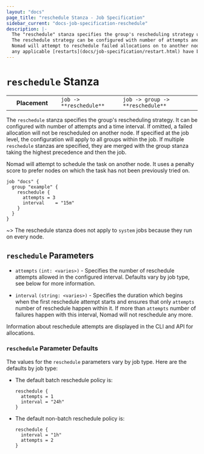 ```yaml
---
layout: "docs"
page_title: "reschedule Stanza - Job Specification"
sidebar_current: "docs-job-specification-reschedule"
description: |-
  The "reschedule" stanza specifies the group's rescheduling strategy upon task failures.
  The reschedule strategy can be configured with number of attempts and a time interval.
  Nomad will attempt to reschedule failed allocations on to another node only after
  any applicable [restarts](docs/job-specification/restart.html) have been tried.
---
```


# `reschedule` Stanza

<table class="table table-bordered table-striped">
  <tr>
    <th width="120">Placement</th>
    <td>
      <code>job -> **reschedule**</code>
    </td>
    <td>
      <code>job -> group -> **reschedule**</code>
    </td>
  </tr>
</table>

The `reschedule` stanza specifies the group's rescheduling strategy.
It can be configured with number of attempts and a time interval. If
omitted, a failed allocation will not be rescheduled on another node. If specified
at the job level, the configuration will apply to all groups within the job. If multiple
`reschedule` stanzas are specified, they are merged with the group stanza taking the
highest precedence and then the job.

Nomad will attempt to schedule the task on another node. It uses a penalty score to prefer nodes
on which the task has not been previously tried on.

```hcl
job "docs" {
  group "example" {
    reschedule {
      attempts = 3
      interval    = "15m"
    }
  }
}
```

~> The reschedule stanza does not apply to `system` jobs because they run on every node.

## `reschedule` Parameters

- `attempts` `(int: <varies>)` - Specifies the number of reschedule attempts allowed in the
  configured interval. Defaults vary by job type, see below for more
  information.

- `interval` `(string: <varies>)` - Specifies the duration which begins when the
  first reschedule attempt starts and ensures that only `attempts` number of reschedule happen
  within it. If more than `attempts` number of failures happen with this interval, Nomad will
  not reschedule any more.

Information about reschedule attempts are displayed in the CLI and API for allocations.

### `reschedule` Parameter Defaults

The values for the `reschedule` parameters vary by job type. Here are the
defaults by job type:

- The default batch reschedule policy is:

    ```hcl
    reschedule {
      attempts = 1
      interval = "24h"
    }
    ```

- The default non-batch reschedule policy is:

    ```hcl
    reschedule {
      interval = "1h"
      attempts = 2
    }
    ```